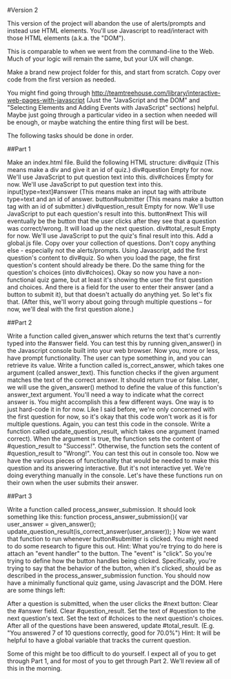 #Version 2

This version of the project will abandon the use of alerts/prompts and instead use HTML elements. You'll use Javascript to read/interact with those HTML elements (a.k.a. the "DOM").

This is comparable to when we went from the command-line to the Web. Much of your logic will remain the same, but your UX will change.

Make a brand new project folder for this, and start from scratch. Copy over code from the first version as needed.

You might find going through http://teamtreehouse.com/library/interactive-web-pages-with-javascript (Just the "JavaScript and the DOM" and "Selecting Elements and Adding Events with JavaScript" sections) helpful. Maybe just going through a particular video in a section when needed will be enough, or maybe watching the entire thing first will be best.

The following tasks should be done in order.

##Part 1

Make an index.html file. Build the following HTML structure:
div#quiz (This means make a div and give it an id of quiz.)
div#question
Empty for now. We'll use JavaScript to put question text into this.
div#choices
Empty for now. We'll use JavaScript to put question text into this.
input[type=text]#answer (This means make an input tag with attribute type=text and an id of answer.
button#submitter (This means make a button tag with an id of submitter.)
div#question_result
Empty for now. We'll use JavaScript to put each question's result into this.
button#next
This will eventually be the button that the user clicks after they see that a question was correct/wrong. It will load up the next question.
div#total_result
Empty for now. We'll use JavaScript to put the quiz's final result into this.
Add a global.js file.
Copy over your collection of questions. Don't copy anything else - especially not the alerts/prompts.
Using Javascript, add the first question's content to div#quiz. So when you load the page, the first question's content should already be there.
Do the same thing for the question's choices (into div#choices).
Okay so now you have a non-functional quiz game, but at least it's showing the user the first question and choices. And there is a field for the user to enter their answer (and a button to submit it), but that doesn't actually do anything yet. So let's fix that. (After this, we'll worry about going through multiple questions – for now, we'll deal with the first question alone.)

##Part 2

Write a function called given_answer which returns the text that's currently typed into the #answer field. You can test this by running given_answer() in the Javascript console built into your web browser.
Now you, more or less, have prompt functionality. The user can type something in, and you can retrieve its value.
Write a function called is_correct_answer, which takes one argument (called answer_text). This function checks if the given argument matches the text of the correct answer. It should return true or false.
Later, we will use the given_answer() method to define the value of this function's answer_text argument.
You'll need a way to indicate what the correct answer is. You might accomplish this a few different ways. One way is to just hard-code it in for now. Like I said before, we're only concerned with the first question for now, so it's okay that this code won't work as it is for multiple questions.
Again, you can test this code in the console.
Write a function called update_question_result, which takes one argument (named correct). When the argument is true, the function sets the content of #question_result to "Success!". Otherwise, the function sets the content of #question_result to "Wrong!".
You can test this out in console too.
Now we have the various pieces of functionality that would be needed to make this question and its answering interactive. But it's not interactive yet. We're doing everything manually in the console. Let's have these functions run on their own when the user submits their answer.

##Part 3

Write a function called process_answer_submission. It should look something like this:
function process_answer_submission(){
  var user_answer = given_answer();
  update_question_result(is_correct_answer(user_answer));
}
Now we want that function to run whenever button#submitter is clicked. You might need to do some research to figure this out. Hint: What you're trying to do here is attach an "event handler" to the button. The "event" is "click". So you're trying to define how the button handles being clicked. Specifically, you're trying to say that the behavior of the button, when it's clicked, should be as described in the process_answer_submission function.
You should now have a minimally functional quiz game, using Javascript and the DOM. Here are some things left:

After a question is submitted, when the user clicks the #next button:
Clear the #answer field.
Clear #question_result.
Set the text of #question to the next question's text.
Set the text of #choices to the next question's choices.
After all of the questions have been answered, update #total_result.
(E.g. "You answered 7 of 10 questions correctly, good for 70.0%")
Hint: It will be helpful to have a global variable that tracks the current question.

Some of this might be too difficult to do yourself. I expect all of you to get through Part 1, and for most of you to get through Part 2. We'll review all of this in the morning.
